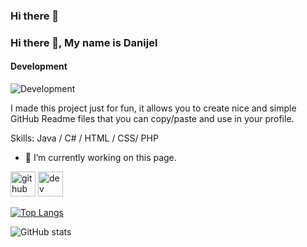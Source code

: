 ### Hi there 👋

### Hi there 👋, My name is Danijel
#### Development
![Development](https://arturssmirnovs.github.io/github-profile-readme-generator/images/banner.png)

I made this project just for fun, it allows you to create nice and simple GitHub Readme files that you can copy/paste and use in your profile.

Skills: Java / C# / HTML / CSS/ PHP

- 🔭 I’m currently working on this page. 


[<img src='https://cdn.jsdelivr.net/npm/simple-icons@3.0.1/icons/github.svg' alt='github' height='40'>](https://github.com/As-Itachi)  [<img src='https://cdn.jsdelivr.net/npm/simple-icons@3.0.1/icons/dev-dot-to.svg' alt='dev' height='40'>](https://dev.to/asitachi)  

[![Top Langs](https://github-readme-stats.vercel.app/api/top-langs/?username=As-Itachi)](https://github.com/anuraghazra/github-readme-stats)

![GitHub stats](https://github-readme-stats.vercel.app/api?username=As-Itachi&show_icons=true)  


